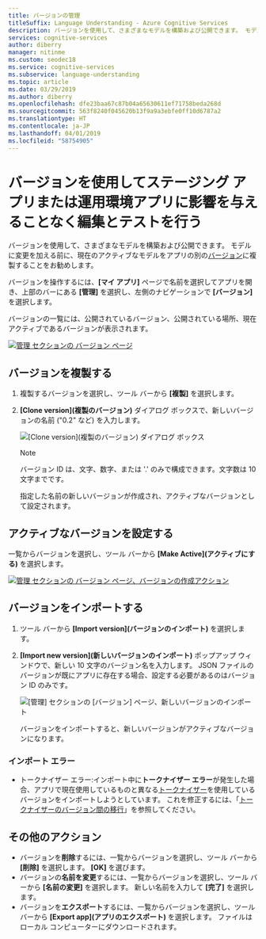 ```yaml
---
title: バージョンの管理
titleSuffix: Language Understanding - Azure Cognitive Services
description: バージョンを使用して、さまざまなモデルを構築および公開できます。 モデルに変更を加える前に、現在のアクティブなモデルをアプリの別のバージョンに複製することをお勧めします。
services: cognitive-services
author: diberry
manager: nitinme
ms.custom: seodec18
ms.service: cognitive-services
ms.subservice: language-understanding
ms.topic: article
ms.date: 03/29/2019
ms.author: diberry
ms.openlocfilehash: dfe23baa67c87b04a65630611ef71758beda268d
ms.sourcegitcommit: 563f8240f045620b13f9a9a3ebfe0ff10d6787a2
ms.translationtype: HT
ms.contentlocale: ja-JP
ms.lasthandoff: 04/01/2019
ms.locfileid: "58754905"
---
```

# <a name="use-versions-to-edit-and-test-without-impacting-staging-or-production-apps"></a>バージョンを使用してステージング アプリまたは運用環境アプリに影響を与えることなく編集とテストを行う

バージョンを使用して、さまざまなモデルを構築および公開できます。 モデルに変更を加える前に、現在のアクティブなモデルをアプリの別の[バージョン](luis-concept-version.md)に複製することをお勧めします。 

バージョンを操作するには、**[マイ アプリ]** ページで名前を選択してアプリを開き、上部のバーにある **[管理]** を選択し、左側のナビゲーションで **[バージョン]** を選択します。 

バージョンの一覧には、公開されているバージョン、公開されている場所、現在アクティブであるバージョンが表示されます。 

[![管理 セクションの バージョン ページ](./media/luis-how-to-manage-versions/versions-import.png "管理 セクションの バージョン ページ")](./media/luis-how-to-manage-versions/versions-import.png#lightbox)

## <a name="clone-a-version"></a>バージョンを複製する

1. 複製するバージョンを選択し、ツール バーから **[複製]** を選択します。 

2. **[Clone version]\(複製のバージョン\)** ダイアログ ボックスで、新しいバージョンの名前 ("0.2" など) を入力します。

   ![[Clone version]\(複製のバージョン\) ダイアログ ボックス](./media/luis-how-to-manage-versions/version-clone-version-dialog.png)
 
     > [!NOTE]
     > バージョン ID は、文字、数字、または '.' のみで構成できます。文字数は 10 文字までです。
 
   指定した名前の新しいバージョンが作成され、アクティブなバージョンとして設定されます。

## <a name="set-active-version"></a>アクティブなバージョンを設定する

一覧からバージョンを選択し、ツール バーから **[Make Active]\(アクティブにする\)** を選択します。 

[![管理 セクションの バージョン ページ、バージョンの作成アクション](./media/luis-how-to-manage-versions/versions-other.png "[管理] セクションの [バージョン] ページ、バージョンの作成アクション")](./media/luis-how-to-manage-versions/versions-other.png#lightbox)

## <a name="import-version"></a>バージョンをインポートする

1. ツール バーから **[Import version]\(バージョンのインポート\)** を選択します。 

2. **[Import new version]\(新しいバージョンのインポート\)** ポップアップ ウィンドウで、新しい 10 文字のバージョン名を入力します。 JSON ファイルのバージョンが既にアプリに存在する場合、設定する必要があるのはバージョン ID のみです。

    ![[管理] セクションの [バージョン] ページ、新しいバージョンのインポート](./media/luis-how-to-manage-versions/versions-import-pop-up.png)

    バージョンをインポートすると、新しいバージョンがアクティブなバージョンになります。

### <a name="import-errors"></a>インポート エラー

* トークナイザー エラー:インポート中に**トークナイザー エラー**が発生した場合、アプリで現在使用しているものと異なる[トークナイザー](luis-language-support.md#custom-tokenizer-versions)を使用しているバージョンをインポートしようとしています。 これを修正するには、「[トークナイザーのバージョン間の移行](luis-language-support.md#migrating-between-tokenizer-versions)」を参照してください。

<a name = "export-version"></a>

## <a name="other-actions"></a>その他のアクション

* バージョンを**削除**するには、一覧からバージョンを選択し、ツール バーから **[削除]** を選択します。 **[OK]** を選びます。 
* バージョンの**名前を変更**するには、一覧からバージョンを選択し、ツール バーから **[名前の変更]** を選択します。 新しい名前を入力して **[完了]** を選択します。 
* バージョンを**エクスポート**するには、一覧からバージョンを選択し、ツール バーから **[Export app]\(アプリのエクスポート\)** を選択します。 ファイルはローカル コンピューターにダウンロードされます。 


